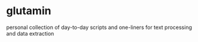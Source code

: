 # glutamin
personal collection of day-to-day scripts and one-liners for text processing and data extraction
